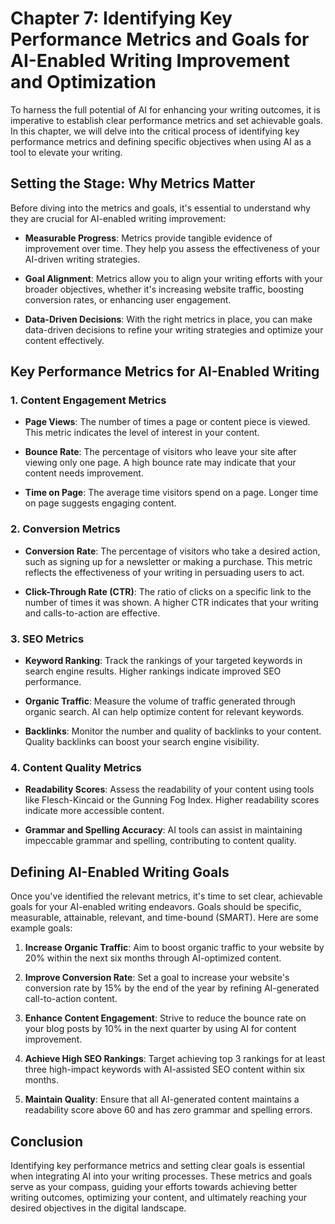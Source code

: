Chapter 7: Identifying Key Performance Metrics and Goals for AI-Enabled Writing Improvement and Optimization
============================================================================================================

To harness the full potential of AI for enhancing your writing outcomes, it is imperative to establish clear performance metrics and set achievable goals. In this chapter, we will delve into the critical process of identifying key performance metrics and defining specific objectives when using AI as a tool to elevate your writing.

Setting the Stage: Why Metrics Matter
-------------------------------------

Before diving into the metrics and goals, it's essential to understand why they are crucial for AI-enabled writing improvement:

* **Measurable Progress**: Metrics provide tangible evidence of improvement over time. They help you assess the effectiveness of your AI-driven writing strategies.

* **Goal Alignment**: Metrics allow you to align your writing efforts with your broader objectives, whether it's increasing website traffic, boosting conversion rates, or enhancing user engagement.

* **Data-Driven Decisions**: With the right metrics in place, you can make data-driven decisions to refine your writing strategies and optimize your content effectively.

Key Performance Metrics for AI-Enabled Writing
----------------------------------------------

### 1. **Content Engagement Metrics**

* **Page Views**: The number of times a page or content piece is viewed. This metric indicates the level of interest in your content.

* **Bounce Rate**: The percentage of visitors who leave your site after viewing only one page. A high bounce rate may indicate that your content needs improvement.

* **Time on Page**: The average time visitors spend on a page. Longer time on page suggests engaging content.

### 2. **Conversion Metrics**

* **Conversion Rate**: The percentage of visitors who take a desired action, such as signing up for a newsletter or making a purchase. This metric reflects the effectiveness of your writing in persuading users to act.

* **Click-Through Rate (CTR)**: The ratio of clicks on a specific link to the number of times it was shown. A higher CTR indicates that your writing and calls-to-action are effective.

### 3. **SEO Metrics**

* **Keyword Ranking**: Track the rankings of your targeted keywords in search engine results. Higher rankings indicate improved SEO performance.

* **Organic Traffic**: Measure the volume of traffic generated through organic search. AI can help optimize content for relevant keywords.

* **Backlinks**: Monitor the number and quality of backlinks to your content. Quality backlinks can boost your search engine visibility.

### 4. **Content Quality Metrics**

* **Readability Scores**: Assess the readability of your content using tools like Flesch-Kincaid or the Gunning Fog Index. Higher readability scores indicate more accessible content.

* **Grammar and Spelling Accuracy**: AI tools can assist in maintaining impeccable grammar and spelling, contributing to content quality.

Defining AI-Enabled Writing Goals
---------------------------------

Once you've identified the relevant metrics, it's time to set clear, achievable goals for your AI-enabled writing endeavors. Goals should be specific, measurable, attainable, relevant, and time-bound (SMART). Here are some example goals:

1. **Increase Organic Traffic**: Aim to boost organic traffic to your website by 20% within the next six months through AI-optimized content.

2. **Improve Conversion Rate**: Set a goal to increase your website's conversion rate by 15% by the end of the year by refining AI-generated call-to-action content.

3. **Enhance Content Engagement**: Strive to reduce the bounce rate on your blog posts by 10% in the next quarter by using AI for content improvement.

4. **Achieve High SEO Rankings**: Target achieving top 3 rankings for at least three high-impact keywords with AI-assisted SEO content within six months.

5. **Maintain Quality**: Ensure that all AI-generated content maintains a readability score above 60 and has zero grammar and spelling errors.

Conclusion
----------

Identifying key performance metrics and setting clear goals is essential when integrating AI into your writing processes. These metrics and goals serve as your compass, guiding your efforts towards achieving better writing outcomes, optimizing your content, and ultimately reaching your desired objectives in the digital landscape.
